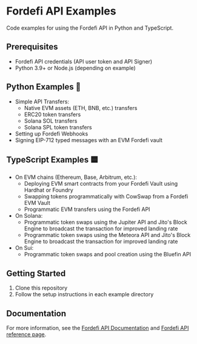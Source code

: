 # Fordefi API Examples

Code examples for using the Fordefi API in Python and TypeScript.

## Prerequisites
- Fordefi API credentials (API user token and API Signer)
- Python 3.9+ or Node.js (depending on example)

## Python Examples 🐍
* Simple API Transfers:
  * Native EVM assets (ETH, BNB, etc.) transfers
  * ERC20 token transfers
  * Solana SOL transfers
  * Solana SPL token transfers
* Setting up Fordefi Webhooks
* Signing EIP-712 typed messages with an EVM Fordefi vault

## TypeScript Examples 🟦
* On EVM chains (Ethereum, Base, Arbitrum, etc.):
  * Deploying EVM smart contracts from your Fordefi Vault using Hardhat or Foundry
  * Swapping tokens programmatically with CowSwap from a Fordefi EVM Vault
  * Programmatic EVM transfers using the Fordefi API
* On Solana:
  * Programmatic token swaps using the Jupiter API and Jito's Block Engine to broadcast the transaction for improved landing rate
  * Programmatic token swaps using the Meteora API and Jito's Block Engine to broadcast the transaction for improved landing rate
* On Sui:
  * Programmatic token swaps and pool creation using the Bluefin API

## Getting Started
1. Clone this repository
2. Follow the setup instructions in each example directory

## Documentation
For more information, see the [Fordefi API Documentation](https://docs.fordefi.com/developers/program-overview) and [Fordefi API reference page](https://docs.fordefi.com/api/openapi).